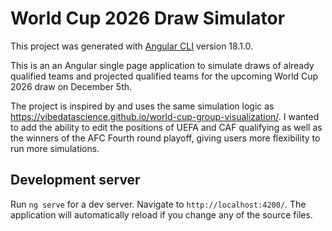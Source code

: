 # World Cup 2026 Draw Simulator

This project was generated with [Angular CLI](https://github.com/angular/angular-cli) version 18.1.0.

This is an an Angular single page application to simulate draws of already qualified teams and projected qualified teams for the upcoming World Cup 2026 draw on December 5th.

The project is inspired by and uses the same simulation logic as https://vibedatascience.github.io/world-cup-group-visualization/. I wanted to add the ability to edit the positions of UEFA and CAF qualifying as well as the winners of the AFC Fourth round playoff, giving users more flexibility to run more simulations. 

## Development server

Run `ng serve` for a dev server. Navigate to `http://localhost:4200/`. The application will automatically reload if you change any of the source files.

